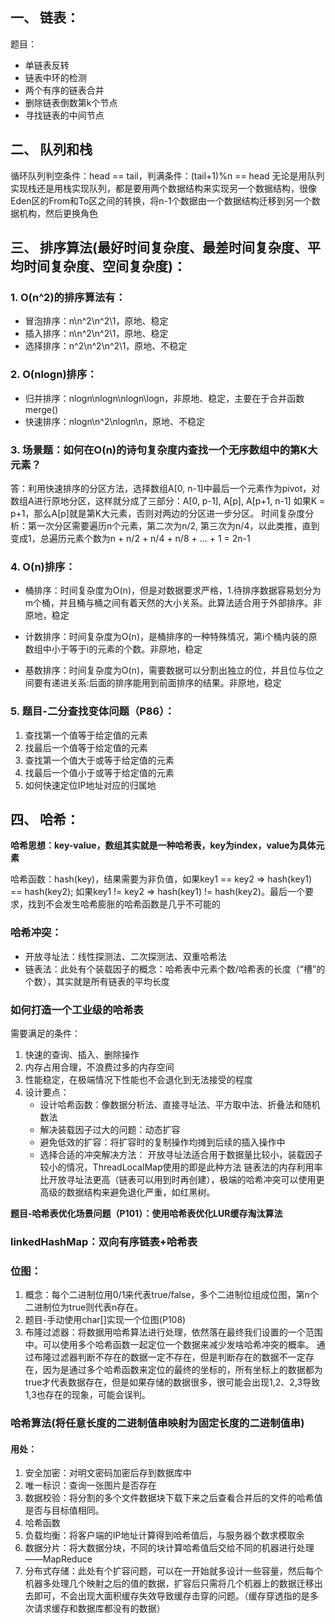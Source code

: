 ## 一、 链表：

题目：

- 单链表反转
- 链表中环的检测
- 两个有序的链表合并
- 删除链表倒数第k个节点
- 寻找链表的中间节点

## 二、 队列和栈

循环队列判空条件：head == tail，判满条件：(tail+1)%n == head
无论是用队列实现栈还是用栈实现队列，都是要用两个数据结构来实现另一个数据结构，很像Eden区的From和To区之间的转换，将n-1个数据由一个数据结构迁移到另一个数据机构，然后更换角色

## 三、 排序算法(最好时间复杂度、最差时间复杂度、平均时间复杂度、空间复杂度)：

### 1. O(n^2)的排序算法有：

- 冒泡排序：n\n^2\n^2\1，原地、稳定
- 插入排序：n\n^2\n^2\1，原地、稳定
- 选择排序：n^2\n^2\n^2\1，原地、不稳定

### 2. O(nlogn)排序：

- 归并排序：nlogn\nlogn\nlogn\logn，非原地、稳定，主要在于合并函数merge()
- 快速排序：nlogn\n^2\nlogn\n，原地、不稳定

### 3. 场景题：如何在O(n)的诗句复杂度内查找一个无序数组中的第K大元素？

答：利用快速排序的分区方法，选择数组A[0, n-1]中最后一个元素作为pivot，对数组A进行原地分区，这样就分成了三部分：A[0, p-1], A[p], A[p+1, n-1]
如果K = p+1，那么A[p]就是第K大元素，否则对两边的分区进一步分区。
时间复杂度分析：第一次分区需要遍历n个元素，第二次为n/2, 第三次为n/4，以此类推，直到变成1，总遍历元素个数为n + n/2 + n/4 + n/8 + ... + 1 = 2n-1

### 4. O(n)排序：

- 桶排序：时间复杂度为O(n)，但是对数据要求严格，1.待排序数据容易划分为m个桶，并且桶与桶之间有着天然的大小关系。此算法适合用于外部排序。非原地，稳定

- 计数排序：时间复杂度为O(n)，是桶排序的一种特殊情况，第i个桶内装的原数组中小于等于i的元素的个数。非原地，稳定

- 基数排序：时间复杂度为O(n)，需要数据可以分割出独立的位，并且位与位之间要有递进关系:后面的排序能用到前面排序的结果。非原地，稳定

### 5. 题目-二分查找变体问题（P86）：

1. 查找第一个值等于给定值的元素
2. 找最后一个值等于给定值的元素
3. 查找第一个值大于或等于给定值的元素
4. 找最后一个值小于或等于给定值的元素
5. 如何快速定位IP地址对应的归属地

## 四、 哈希：

**哈希思想：key-value，数组其实就是一种哈希表，key为index，value为具体元素**

哈希函数：hash(key)，结果需要为非负值，如果key1 == key2 => hash(key1) == hash(key2); 如果key1 != key2 => hash(key1) != hash(key2)。最后一个要求，找到不会发生哈希膨胀的哈希函数是几乎不可能的

### 哈希冲突：

- 开放寻址法：线性探测法、二次探测法、双重哈希法
- 链表法：此处有个装载因子的概念：哈希表中元素个数/哈希表的长度（“槽”的个数），其实就是所有链表的平均长度

### 如何打造一个工业级的哈希表

需要满足的条件：

1. 快速的查询、插入、删除操作
2. 内存占用合理，不浪费过多的内存空间
3. 性能稳定，在极端情况下性能也不会退化到无法接受的程度
4. 设计要点：
   - 设计哈希函数：像数据分析法、直接寻址法、平方取中法、折叠法和随机数法
   - 解决装载因子过大的问题：动态扩容
   - 避免低效的扩容：将扩容时的复制操作均摊到后续的插入操作中
   - 选择合适的冲突解决方法：
      开放寻址法适合用于数据量比较小，装载因子较小的情况，ThreadLocalMap使用的即是此种方法
      链表法的内存利用率比开放寻址法更高（链表可以用到时再创建），极端的哈希冲突可以使用更高级的数据结构来避免退化严重，如红黑树。

**题目-哈希表优化场景问题（P101）：使用哈希表优化LUR缓存淘汰算法**

### linkedHashMap：双向有序链表+哈希表

### 位图：

1. 概念：每个二进制位用0/1来代表true/false，多个二进制位组成位图，第n个二进制位为true则代表n存在。
2. 题目-手动使用char[]实现一个位图(P108)
3. 布隆过滤器：将数据用哈希算法进行处理，依然落在最终我们设置的一个范围中。可以使用多个哈希函数一起定位一个数据来减少发啥哈希冲突的概率。
   通过布隆过滤器判断不存在的数据一定不存在，但是判断存在的数据不一定存在，因为是通过多个哈希函数来定位的最终的坐标的，所有坐标上的数据都为true才代表数据存在，但是如果存储的数据很多，很可能会出现1,2、2,3导致1,3也存在的现象，可能会误判。

### 哈希算法(将任意长度的二进制值串映射为固定长度的二进制值串)

#### 用处：

1. 安全加密：对明文密码加密后存到数据库中
2. 唯一标识：查询一张图片是否存在
3. 数据校验：将分割的多个文件数据块下载下来之后查看合并后的文件的哈希值是否与目标值相同。
4. 哈希函数
5. 负载均衡：将客户端的IP地址计算得到哈希值后，与服务器个数求模取余
6. 数据分片：将大数据分块，不同的块计算哈希值后交给不同的机器进行处理——MapReduce
7. 分布式存储：此处有个扩容问题，可以在一开始就多设计一些容量，然后每个机器多处理几个映射之后的值的数据，扩容后只需将几个机器上的数据迁移出去即可，不会出现大面积缓存失效导致缓存击穿的问题。（缓存穿透指的是多次请求缓存和数据库都没有的数据）
